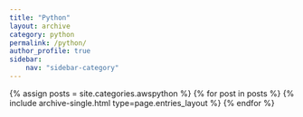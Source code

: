 ```yaml
---
title: "Python"
layout: archive
category: python
permalink: /python/
author_profile: true
sidebar:
    nav: "sidebar-category"
---
```


{% assign posts = site.categories.awspython %}
{% for post in posts %} {% include archive-single.html type=page.entries_layout %} {% endfor %}

<!-- 공백이 있는 카테고리 같은경우 ['카테고리명']의 형식으로 만들어주기 -->
